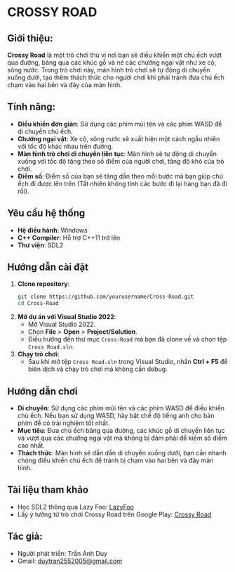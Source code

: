 # CROSSY ROAD

## Giới thiệu: 
**Crossy Road** là một trò chơi thú vị nơi bạn sẽ điều khiển một chú ếch vượt qua đường, băng qua các khúc gỗ và né các chướng ngại vật như xe cộ, sông nước. Trong trò chơi này, màn hình trò chơi sẽ tự động di chuyển xuống dưới, tạo thêm thách thức cho người chơi khi phải tránh đưa chú ếch chạm vào hai bên và đáy của màn hình.

## Tính năng:
- **Điều khiển đơn giản**: Sử dụng các phím mũi tên và các phím WASD để di chuyển chú ếch.
- **Chướng ngại vật**: Xe cộ, sông nước sẽ xuất hiện một cách ngẫu nhiên với tốc độ khác nhau trên đường.
- **Màn hình trò chơi di chuyển liên tục**: Màn hình sẽ tự động di chuyển xuống với tốc độ tăng theo số điểm của người chơi, tăng độ khó của trò chơi.
- **Điểm số**: Điểm số của bạn sẽ tăng dần theo mỗi bước mà bạn giúp chú ếch đi được lên trên (Tất nhiên không tính các bước đi lại hàng bạn đã đi rồi).
  
 ## Yêu cầu hệ thống
- **Hệ điều hành**: Windows
- **C++ Compiler**: Hỗ trợ C++11 trở lên
- **Thư viện**: SDL2

## Hướng dẫn cài đặt
1. **Clone repository**:
    ```bash
    git clone https://github.com/yourusername/Cross-Road.git
    cd Cross-Road
    ```
2. **Mở dự án với Visual Studio 2022**:
    - Mở Visual Studio 2022.
    - Chọn **File** > **Open** > **Project/Solution**.
    - Điều hướng đến thư mục `Cross-Road` mà bạn đã clone về và chọn tệp `Cross Road.sln`.
3. **Chạy trò chơi**:
    - Sau khi mở tệp `Cross Road.sln` trong Visual Studio, nhấn **Ctrl + F5** để biên dịch và chạy trò chơi mà không cần debug.

## Hướng dẫn chơi
- **Di chuyển**: Sử dụng các phím mũi tên và các phím WASD để điều khiển chú ếch. Nếu bạn sử dụng WASD, hãy bật chế độ tiếng anh cho bàn phím để có trải nghiệm tốt nhất.
- **Mục tiêu**: Đưa chú ếch băng qua đường, các khúc gỗ di chuyển liên tục và vượt qua các chướng ngại vật mà không bị đâm phải để kiếm số điểm cao nhất.
- **Thách thức**: Màn hình sẽ dần dần di chuyển xuống dưới, bạn cần nhanh chóng điều khiển chú ếch để tránh bị chạm vào hai bên và đáy màn hình.

## Tài liệu tham khảo
- Học SDL2 thông qua Lazy Foo: [LazyFoo](https://lazyfoo.net/tutorials/SDL/index.php)
- Lấy ý tưởng từ trò chơi Crossy Road trên Google Play: [Crossy Road](https://play.google.com/store/apps/details?id=com.yodo1.crossyroad&hl=vi&gl=US)
  
## Tác giả:
  - Người phát triển: Trần Ánh Duy
  - Gmail: duytran2552005@gmail.com
